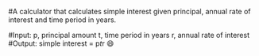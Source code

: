 #A calculator that calculates simple interest given principal, annual rate of interest and time period in years.

#Input:
   p, principal amount
   t, time period in years
   r, annual rate of interest
#Output:
   simple interest = p*t*r
   😄
